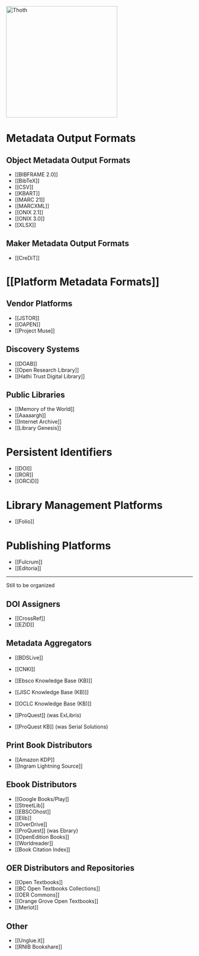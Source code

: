 <img src="https://punctumbooks.com/punctum/wp-content/uploads/2020/09/thoth-logo-latin.png" alt="Thoth" height="300" />

# Metadata Output Formats

## Object Metadata Output Formats
* [[BIBFRAME 2.0]]
* [[BibTeX]]
* [[CSV]]
* [[KBART]]
* [[MARC 21]]
* [[MARCXML]]
* [[ONIX 2.1]]
* [[ONIX 3.0]]
* [[XLSX]]

## Maker Metadata Output Formats

* [[CreDiT]]

# [[Platform Metadata Formats]]

## Vendor Platforms

* [[JSTOR]]
* [[OAPEN]]
* [[Project Muse]]

## Discovery Systems

* [[DOAB]]
* [[Open Research Library]]
* [[Hathi Trust Digital Library]]

## Public Libraries

* [[Memory of the World]]
* [[Aaaaargh]]
* [[Internet Archive]]
* [[Library Genesis]]

# Persistent Identifiers

* [[DOI]]
* [[ROR]]
* [[ORCiD]]

# Library Management Platforms

* [[Folio]]

# Publishing Platforms

* [[Fulcrum]]
* [[Editoria]]


***
Still to be organized


## DOI Assigners

* [[CrossRef]]
* [[EZID]]

## Metadata Aggregators

* [[BDSLive]]

* [[CNKI]]
* [[Ebsco Knowledge Base (KB)]]
* [[JISC Knowledge Base (KB)]]
* [[OCLC Knowledge Base (KB)]]
* [[ProQuest]] (was ExLibris)
* [[ProQuest KB]] (was Serial Solutions)

## Print Book Distributors

* [[Amazon KDP]]
* [[Ingram Lightning Source]]

## Ebook Distributors

* [[Google Books/Play]]
* [[StreetLib]]
* [[EBSCOhost]]
* [[Elib]]
* [[OverDrive]]
* [[ProQuest]] (was Ebrary)
* [[OpenEdition Books]]
* [[Worldreader]]
* [[Book Citation Index]]

## OER Distributors and Repositories

* [[Open Textbooks]]
* [[BC Open Textbooks Collections]]
* [[OER Commons]]
* [[Orange Grove Open Textbooks]]
* [[Merlot]]

## Other

* [[Unglue.it]]
* [[RNIB Bookshare]]



